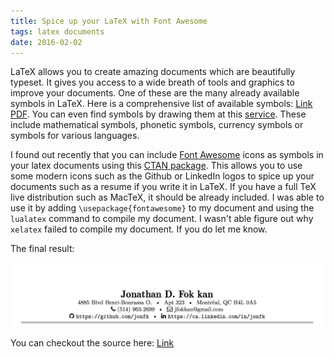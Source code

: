 ```yaml
---
title: Spice up your LaTeX with Font Awesome
tags: latex documents
date: 2016-02-02
---
```


LaTeX allows you to create amazing documents which are beautifully typeset. It gives you access to a wide breath of tools and graphics to improve your documents. One of these are the many already available symbols in LaTeX. Here is a comprehensive list of available symbols: [Link](http://www.ctan.org/tex-archive/info/symbols/comprehensive/) [PDF](http://mirrors.ctan.org/info/symbols/comprehensive/symbols-a4.pdf). You can even find symbols by drawing them at this [service](http://detexify.kirelabs.org/classify.html). These include mathematical symbols, phonetic symbols, currency symbols or symbols for various languages.

I found out recently that you can include [Font Awesome](http://fontawesome.io/) icons as symbols in your latex documents using this [CTAN package](https://www.ctan.org/pkg/fontawesome). This allows you to use some modern icons such as the Github or LinkedIn logos to spice up your documents such as a resume if you write it in LaTeX. If you have a full TeX live distribution such as MacTeX, it should be already included. I was able to use it by adding `\usepackage{fontawesome}` to my document and using the `lualatex` command to compile my document. I wasn't able figure out why `xelatex` failed to compile my document. If you do let me know.

The final result:

![My Resume with fontawesome icons](./resume-screenshot.png)

You can checkout the source here: [Link](https://github.com/jonfk/resume)
